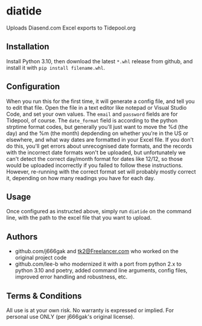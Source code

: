 # diatide

Uploads Diasend.com Excel exports to Tidepool.org

## Installation

Install Python 3.10, then download the latest `*.whl` release from github, and install it with `pip install filename.whl`.

## Configuration

When you run this for the first time, it will generate a config file, and tell you to edit that file.  Open the file in a text editor like notepad or Visual Studio Code, and
set your own values. The `email` and `password` fields are for Tidepool, of course. The `date_format` field is according to the python strptime format codes, but generally you'll just want to move the %d (the day) and the %m (the month) depdending on whether you're in the US or elsewhere, and what way dates are formatted in your Excel file.  If you don't do this, you'll get errors about unrecognised date formats, and the records with the incorrect date formats won't be uploaded, but unfortunately we can't detect the correct day/month format for dates like 12/12, so
those would be uploaded incorrectly if you failed to follow these instructions.  However, re-running with the correct format set will probably mostly correct it, depending on how many readings you have for each day.

## Usage

Once configured as instructed above, simply run `diatide` on the command line, with the path to the excel file that you want to upload.

## Authors
- github.com/j666gak and tk2@Freelancer.com who worked on the original project code
- github.com/lee-b who modernized it with a port from python 2.x to python 3.10 and poetry, added command line arguments, config files, improved error handling and robustness, etc.

## Terms & Conditions

All use is at your own risk. No warranty is expressed or implied. For personal use ONLY (per j666gak's original license).
